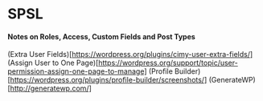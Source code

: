 # SPSL

#### Notes on Roles, Access, Custom Fields and Post Types
(Extra User Fields)[https://wordpress.org/plugins/cimy-user-extra-fields/]
(Assign User to One Page)[https://wordpress.org/support/topic/user-permission-assign-one-page-to-manage]
(Profile Builder)[https://wordpress.org/plugins/profile-builder/screenshots/]
(GenerateWP)[http://generatewp.com/]

